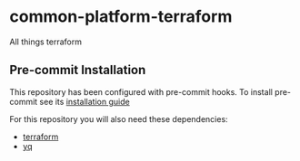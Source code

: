 # common-platform-terraform
All things terraform

## Pre-commit Installation
This repository has been configured with pre-commit hooks. To install pre-commit see its [installation guide](https://pre-commit.com/#installation)


For this repository you will also need these dependencies: 

- [terraform](https://learn.hashicorp.com/tutorials/terraform/install-cli)
- [yq](https://github.com/mikefarah/yq#install)
